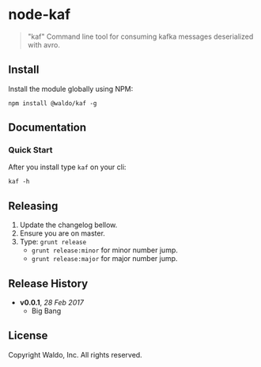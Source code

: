 # node-kaf

> "kaf" Command line tool for consuming kafka messages deserialized with avro.

## Install

Install the module globally using NPM:

```
npm install @waldo/kaf -g
```

## Documentation


### Quick Start

After you install type `kaf` on your cli:

```shell
kaf -h
```


## Releasing

1. Update the changelog bellow.
1. Ensure you are on master.
1. Type: `grunt release`
    * `grunt release:minor` for minor number jump.
    * `grunt release:major` for major number jump.

## Release History

- **v0.0.1**, *28 Feb 2017*
    - Big Bang

## License

Copyright Waldo, Inc. All rights reserved.
